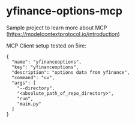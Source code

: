 # yfinance-options-mcp

Sample project to learn more about MCP (https://modelcontextprotocol.io/introduction)



MCP Client setup tested on 5ire:

```
{
  "name": "yfinanceoptions",
  "key": "yfinanceoptions",
  "description": "options data from yfinance",
  "command": "uv",
  "args": [
    "--directory",
    "<absolute_path_of_repo_directory>",
    "run",
    "main.py"
  ]
}
```